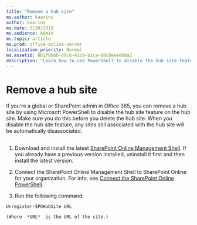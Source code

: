 ```yaml
---
title: "Remove a hub site"
ms.author: kaarins
author: kaarins
ms.date: 3/20/2018
ms.audience: Admin
ms.topic: article
ms.prod: office-online-server
localization_priority: Normal
ms.assetid: 8b1f8b6b-09c6-41c9-b1ca-88cbeee86ba2
description: "Learn how to use PowerShell to disable the hub site feature on a site"
---
```


# Remove a hub site

If you're a global or SharePoint admin in Office 365, you can remove a hub site by using Microsoft PowerShell to disable the hub site feature on the hub site. Make sure you do this before you delete the hub site. When you disable the hub site feature, any sites still associated with the hub site will be automatically disassociated.
  
## 

1. Download and install the latest [SharePoint Online Management Shell](https://go.microsoft.com/fwlink/p/?LinkId=255251). If you already have a previous version installed, uninstall it first and then install the latest version.
    
2. Connect the SharePoint Online Management Shell to SharePoint Online for your organization. For info, see [Connect the SharePoint Online PowerShell](https://go.microsoft.com/fwlink/?linkid=869066).
    
3. Run the following command:
    
  ```
  Unregister-SPOHubSite URL
  ```

    (Where  *URL*  is the URL of the site.) 
    

